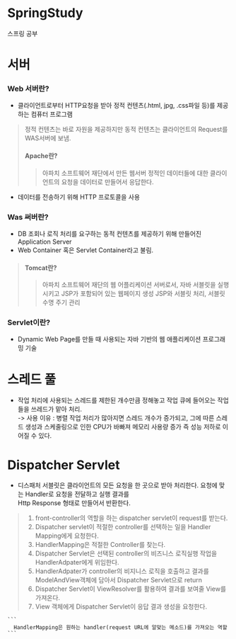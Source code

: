 # SpringStudy
스프링 공부


# 서버
  ### Web 서버란?
  - 클라이언트로부터 HTTP요청을 받아 정적 컨텐츠(.html, jpg, .css파일 등)를 제공하는 컴퓨터 프로그램
  > 정적 컨텐츠는 바로 자원을 제공하지만 동적 컨텐츠는 클라이언트의 Request를 WAS서버에 보냄.
  > #### Apache란?
  > > 아파치 소프트웨어 재단에서 만든 웹서버
  > > 정적인 데이터들에 대한 클라이언트의 요청을 데이터로 만들어서 응답한다.

  - 데이터를 전송하기 위해 HTTP 프로토콜을 사용
  
  ### Was 써버란?
  - DB 조회나 로직 처리를 요구하는 동적 컨텐츠를 제공하기 위해 만들어진 Application Server
  - Web Container 혹은 Servlet Container라고 불림.
  > #### Tomcat란?
  > > 아파치 소프트웨어 재단의 웹 어플리케이션 서버로서, 자바 서블릿을 실행시키고 JSP가 포함되어 있는 웹페이지 생성
  > > JSP와 서블릿 처리, 서블릿 수명 주기 관리

  ### Servlet이란?
  - Dynamic Web Page를 만들 때 사용되는 자바 기반의 웹 애플리케이션 프로그래밍 기술

# 스레드 풀
  - 작업 처리에 사용되는 스레드를 제한된 개수만큼 정해놓고 작업 큐에 들어오는 작업들을 쓰레드가 맡아 처리.<br/>
  -> 사용 이유 : 병렬 작업 처리가 많아지면 스레드 개수가 증가되고, 그에 따른 스레드 생성과 스케줄링으로 인한 CPU가 바빠져 메모리 사용량 증가
     즉 성능 저하로 이어질 수 있다.
  
  
# Dispatcher Servlet
  - 디스패처 서블릿은 클라이언트의 모든 요청을 한 곳으로 받아 처리한다. 요청에 맞는 Handler로 요청을 전달하고 실행 결과를 <br/>Http Response 형태로 만들어서 반환한다.
  > 1. front-controller의 역할을 하는 dispatcher servlet이 request를 받는다.
  > 2. Dispatcher servlet이 적절한 controller를 선택하는 일을 Handler Mapping에게 요청한다.
  > 3. HandlerMapping은 적절한 Controller를 찾는다.
  > 4. Dispatcher Servlet은 선택된 controller의 비즈니스 로직실행 작업을 HandlerAdpater에게 위임한다.
  > 5. HandlerAdpater가 controller의 비지니스 로직을 호출하고 결과를 ModelAndView객체에 담아서 Dispatcher Servlet으로 return
  > 6. Dispatcher Servlet이 ViewResolver를 활용하여 결과를 보여줄 View를 가져온다.
  > 7. View 객체에게 Dispatcher Servlet이 응답 결과 생성을 요청한다. <br/>
  
    ```
      HandlerMapping은 원하는 handler(request URL에 알맞는 메소드)를 가져오는 역할
    ```
